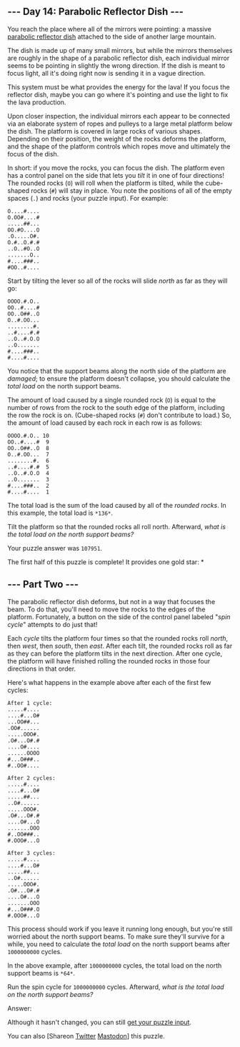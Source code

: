 \--- Day 14: Parabolic Reflector Dish ---
----------

You reach the place where all of the mirrors were pointing: a massive [parabolic reflector dish](https://en.wikipedia.org/wiki/Parabolic_reflector) attached to the side of another large mountain.

The dish is made up of many small mirrors, but while the mirrors themselves are roughly in the shape of a parabolic reflector dish, each individual mirror seems to be pointing in slightly the wrong direction. If the dish is meant to focus light, all it's doing right now is sending it in a vague direction.

This system must be what provides the energy for the lava! If you focus the reflector dish, maybe you can go where it's pointing and use the light to fix the lava production.

Upon closer inspection, the individual mirrors each appear to be connected via an elaborate system of ropes and pulleys to a large metal platform below the dish. The platform is covered in large rocks of various shapes. Depending on their position, the weight of the rocks deforms the platform, and the shape of the platform controls which ropes move and ultimately the focus of the dish.

In short: if you move the rocks, you can focus the dish. The platform even has a control panel on the side that lets you *tilt* it in one of four directions! The rounded rocks (`O`) will roll when the platform is tilted, while the cube-shaped rocks (`#`) will stay in place. You note the positions of all of the empty spaces (`.`) and rocks (your puzzle input). For example:

```
O....#....
O.OO#....#
.....##...
OO.#O....O
.O.....O#.
O.#..O.#.#
..O..#O..O
.......O..
#....###..
#OO..#....

```

Start by tilting the lever so all of the rocks will slide *north* as far as they will go:

```
OOOO.#.O..
OO..#....#
OO..O##..O
O..#.OO...
........#.
..#....#.#
..O..#.O.O
..O.......
#....###..
#....#....

```

You notice that the support beams along the north side of the platform are *damaged*; to ensure the platform doesn't collapse, you should calculate the *total load* on the north support beams.

The amount of load caused by a single rounded rock (`O`) is equal to the number of rows from the rock to the south edge of the platform, including the row the rock is on. (Cube-shaped rocks (`#`) don't contribute to load.) So, the amount of load caused by each rock in each row is as follows:

```
OOOO.#.O.. 10
OO..#....#  9
OO..O##..O  8
O..#.OO...  7
........#.  6
..#....#.#  5
..O..#.O.O  4
..O.......  3
#....###..  2
#....#....  1

```

The total load is the sum of the load caused by all of the *rounded rocks*. In this example, the total load is `*136*`.

Tilt the platform so that the rounded rocks all roll north. Afterward, *what is the total load on the north support beams?*

Your puzzle answer was `107951`.

The first half of this puzzle is complete! It provides one gold star: \*

\--- Part Two ---
----------

The parabolic reflector dish deforms, but not in a way that focuses the beam. To do that, you'll need to move the rocks to the edges of the platform. Fortunately, a button on the side of the control panel labeled "*spin cycle*" attempts to do just that!

Each *cycle* tilts the platform four times so that the rounded rocks roll *north*, then *west*, then *south*, then *east*. After each tilt, the rounded rocks roll as far as they can before the platform tilts in the next direction. After one cycle, the platform will have finished rolling the rounded rocks in those four directions in that order.

Here's what happens in the example above after each of the first few cycles:

```
After 1 cycle:
.....#....
....#...O#
...OO##...
.OO#......
.....OOO#.
.O#...O#.#
....O#....
......OOOO
#...O###..
#..OO#....

After 2 cycles:
.....#....
....#...O#
.....##...
..O#......
.....OOO#.
.O#...O#.#
....O#...O
.......OOO
#..OO###..
#.OOO#...O

After 3 cycles:
.....#....
....#...O#
.....##...
..O#......
.....OOO#.
.O#...O#.#
....O#...O
.......OOO
#...O###.O
#.OOO#...O

```

This process should work if you leave it running long enough, but you're still worried about the north support beams. To make sure they'll survive for a while, you need to calculate the *total load* on the north support beams after `1000000000` cycles.

In the above example, after `1000000000` cycles, the total load on the north support beams is `*64*`.

Run the spin cycle for `1000000000` cycles. Afterward, *what is the total load on the north support beams?*

Answer:

Although it hasn't changed, you can still [get your puzzle input](14/input).

You can also [Shareon [Twitter](https://twitter.com/intent/tweet?text=I%27ve+completed+Part+One+of+%22Parabolic+Reflector+Dish%22+%2D+Day+14+%2D+Advent+of+Code+2023&url=https%3A%2F%2Fadventofcode%2Ecom%2F2023%2Fday%2F14&related=ericwastl&hashtags=AdventOfCode) [Mastodon](javascript:void(0);)] this puzzle.
